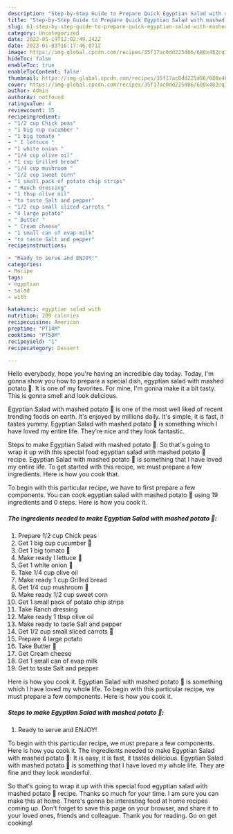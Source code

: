 ```yaml
---
description: "Step-by-Step Guide to Prepare Quick Egyptian Salad with mashed potato 🥗"
title: "Step-by-Step Guide to Prepare Quick Egyptian Salad with mashed potato 🥗"
slug: 61-step-by-step-guide-to-prepare-quick-egyptian-salad-with-mashed-potato
category: Uncategorized
date: 2022-05-19T12:02:49.242Z
date: 2023-01-03T16:17:46.071Z
image: https://img-global.cpcdn.com/recipes/35f17ac0dd225d86/680x482cq70/egyptian-salad-with-mashed-potato-recipe-main-photo.jpg
hideToc: false
enableToc: true
enableTocContent: false
thumbnail: https://img-global.cpcdn.com/recipes/35f17ac0dd225d86/680x482cq70/egyptian-salad-with-mashed-potato-recipe-main-photo.jpg
cover: https://img-global.cpcdn.com/recipes/35f17ac0dd225d86/680x482cq70/egyptian-salad-with-mashed-potato-recipe-main-photo.jpg
author: Admin
authorAv: notfound
ratingvalue: 4
reviewcount: 15
recipeingredient:
- "1/2 cup Chick peas"
- "1 big cup cucumber "
- "1 big tomato "
- " I lettuce "
- "1 white onion "
- "1/4 cup olive oil"
- "1 cup Grilled bread"
- "1/4 cup mushroom "
- "1/2 cup sweet corn"
- "1 small pack of potato chip strips"
- " Ranch dressing"
- "1 tbsp olive oil"
- "to taste Salt and pepper"
- "1/2 cup small sliced carrots "
- "4 large potato"
- " Butter "
- " Cream cheese"
- "1 small can of evap milk"
- "to taste Salt and pepper"
recipeinstructions:

- "Ready to serve and ENJOY!"
categories:
- Recipe
tags:
- egyptian
- salad
- with

katakunci: egyptian salad with 
nutrition: 209 calories
recipecuisine: American
preptime: "PT14M"
cooktime: "PT50M"
recipeyield: "1"
recipecategory: Dessert

---
```



Hello everybody, hope you're having an incredible day today. Today, I'm gonna show you how to prepare a special dish, egyptian salad with mashed potato 🥗. It is one of my favorites. For mine, I'm gonna make it a bit tasty. This is gonna smell and look delicious.

Egyptian Salad with mashed potato 🥗 is one of the most well liked of recent trending foods on earth. It's enjoyed by millions daily. It's simple, it is fast, it tastes yummy. Egyptian Salad with mashed potato 🥗 is something which I have loved my entire life. They're nice and they look fantastic.

Steps to make Egyptian Salad with mashed potato 🥗: So that&#39;s going to wrap it up with this special food egyptian salad with mashed potato 🥗 recipe. Egyptian Salad with mashed potato 🥗 is something that I have loved my entire life. To get started with this recipe, we must prepare a few ingredients. Here is how you cook that.


To begin with this particular recipe, we have to first prepare a few components. You can cook egyptian salad with mashed potato 🥗 using 19 ingredients and 0 steps. Here is how you cook it.

<!--inarticleads1-->

##### The ingredients needed to make Egyptian Salad with mashed potato 🥗:

1. Prepare 1/2 cup Chick peas
1. Get 1 big cup cucumber 🥒
1. Get 1 big tomato 🍅
1. Make ready  I lettuce 🥬
1. Get 1 white onion 🧅
1. Take 1/4 cup olive oil
1. Make ready 1 cup Grilled bread
1. Get 1/4 cup mushroom 🍄
1. Make ready 1/2 cup sweet corn
1. Get 1 small pack of potato chip strips
1. Take  Ranch dressing
1. Make ready 1 tbsp olive oil
1. Make ready to taste Salt and pepper
1. Get 1/2 cup small sliced carrots 🥕
1. Prepare 4 large potato
1. Take  Butter 🧈
1. Get  Cream cheese
1. Get 1 small can of evap milk
1. Get to taste Salt and pepper


Here is how you cook it. Egyptian Salad with mashed potato 🥗 is something which I have loved my whole life. To begin with this particular recipe, we must prepare a few components. Here is how you cook it. 

<!--inarticleads2-->

##### Steps to make Egyptian Salad with mashed potato 🥗:


1. Ready to serve and ENJOY!

To begin with this particular recipe, we must prepare a few components. Here is how you cook it. The ingredients needed to make Egyptian Salad with mashed potato 🥗: It is easy, it is fast, it tastes delicious. Egyptian Salad with mashed potato 🥗 is something that I have loved my whole life. They are fine and they look wonderful. 

So that's going to wrap it up with this special food egyptian salad with mashed potato 🥗 recipe. Thanks so much for your time. I am sure you can make this at home. There's gonna be interesting food at home recipes coming up. Don't forget to save this page on your browser, and share it to your loved ones, friends and colleague. Thank you for reading. Go on get cooking!
